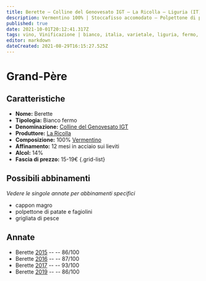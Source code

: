 ```yaml
---
title: Berette – Colline del Genovesato IGT – La Ricolla – Liguria (IT) – 15-19€ – 3★-5★
description: Vermentino 100% | Stoccafisso accomodato – Polpettone di patate e fagiolini – Grigliata di pesce
published: true
date: 2021-10-01T20:12:41.317Z
tags: vino, Vinificazione | bianco, italia, varietale, liguria, fermo, Valutazioni | 5 stelle, vermentino, stoccafisso accomodato, polpettone di patate e fagiolini, grigliata di pesce, Prezzi | 15-19€
editor: markdown
dateCreated: 2021-08-29T16:15:27.525Z
---
```


# Grand-Père

## Caratteristiche
- **Nome:** Berette
- **Tipologia:** Bianco fermo
- **Denominazione:** [Colline del Genovesato IGT](/denominazioni/Italia/Liguria/IGT/Colline-del-Genovesato) 
- **Produttore:** [La Ricolla](/produttori/Italia/Liguria/La-Ricolla) 
- **Composizione:** 100% [Vermentino](/vitigni/Italia/bacca-bianca/vermentino)
- **Affinamento:** 12 mesi in acciaio sui lieviti
- **Alcol:** 14%
- **Fascia di prezzo:** 15-19€
{.grid-list}



## Possibili abbinamenti
*Vedere le singole annate per abbinamenti specifici*

- cappon magro
- polpettone di patate e fagiolini 
- grigliata di pesce

## Annate
- Berette [2015](vini/Italia/Liguria/La-Ricolla/Berette/2015) -- <span class="star-3"></span> -- 86/100 
- Berette [2016](vini/Italia/Liguria/La-Ricolla/Berette/2016) -- <span class="star-3"></span> -- 87/100
- Berette [2017](vini/Italia/Liguria/La-Ricolla/Berette/2017) -- <span class="star-5"></span> -- 93/100
- Berette [2019](vini/Italia/Liguria/La-Ricolla/Berette/2019) -- <span class="star-3"></span> -- 86/100
